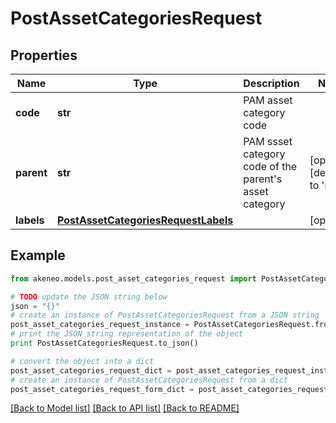 # PostAssetCategoriesRequest


## Properties
Name | Type | Description | Notes
------------ | ------------- | ------------- | -------------
**code** | **str** | PAM asset category code | 
**parent** | **str** | PAM ssset category code of the parent&#39;s asset category | [optional] [default to 'null']
**labels** | [**PostAssetCategoriesRequestLabels**](PostAssetCategoriesRequestLabels.md) |  | [optional] 

## Example

```python
from akeneo.models.post_asset_categories_request import PostAssetCategoriesRequest

# TODO update the JSON string below
json = "{}"
# create an instance of PostAssetCategoriesRequest from a JSON string
post_asset_categories_request_instance = PostAssetCategoriesRequest.from_json(json)
# print the JSON string representation of the object
print PostAssetCategoriesRequest.to_json()

# convert the object into a dict
post_asset_categories_request_dict = post_asset_categories_request_instance.to_dict()
# create an instance of PostAssetCategoriesRequest from a dict
post_asset_categories_request_form_dict = post_asset_categories_request.from_dict(post_asset_categories_request_dict)
```
[[Back to Model list]](../README.md#documentation-for-models) [[Back to API list]](../README.md#documentation-for-api-endpoints) [[Back to README]](../README.md)


